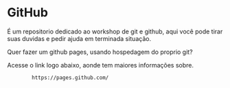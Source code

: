 # GitHub

 É um repositorio dedicado ao workshop de git e github, aqui você pode tirar suas duvidas e pedir ajuda em terminada situação.
 
 
 Quer fazer um github pages, usando hospedagem do proprio git?
 
 Acesse o link logo abaixo, aonde tem maiores informações sobre.
 
            https://pages.github.com/
 
 
 
